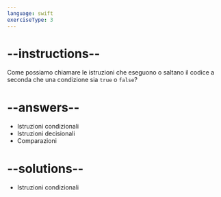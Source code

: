 ```yaml
---
language: swift
exerciseType: 3
---
```


# --instructions--

Come possiamo chiamare le istruzioni che eseguono o saltano il codice a seconda che una condizione sia `true` o `false`?

# --answers--

- Istruzioni condizionali
- Istruzioni decisionali
- Comparazioni

# --solutions--

- Istruzioni condizionali
